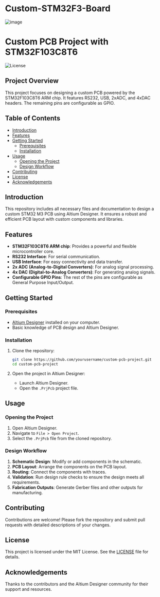 # Custom-STM32F3-Board

![image](https://github.com/arda-kara/Custom-STM32F3-Board/assets/112433322/acf40575-20af-4d16-8870-5256a8af81ae)

# Custom PCB Project with STM32F103C8T6

![License](https://img.shields.io/badge/license-MIT-blue.svg)

## Project Overview

This project focuses on designing a custom PCB powered by the STM32F103C8T6 ARM chip. It features RS232, USB, 2xADC, and 4xDAC headers. The remaining pins are configurable as GPIO.

## Table of Contents

- [Introduction](#introduction)
- [Features](#features)
- [Getting Started](#getting-started)
  - [Prerequisites](#prerequisites)
  - [Installation](#installation)
- [Usage](#usage)
  - [Opening the Project](#opening-the-project)
  - [Design Workflow](#design-workflow)
- [Contributing](#contributing)
- [License](#license)
- [Acknowledgements](#acknowledgements)

## Introduction

This repository includes all necessary files and documentation to design a custom STM32 M3 PCB using Altium Designer. It ensures a robust and efficient PCB layout with custom components and libraries.

## Features

- **STM32F103C8T6 ARM chip**: Provides a powerful and flexible microcontroller core.
- **RS232 Interface**: For serial communication.
- **USB Interface**: For easy connectivity and data transfer.
- **2x ADC (Analog-to-Digital Converters)**: For analog signal processing.
- **4x DAC (Digital-to-Analog Converters)**: For generating analog signals.
- **Configurable GPIO Pins**: The rest of the pins are configurable as General Purpose Input/Output.

## Getting Started

### Prerequisites

- [Altium Designer](https://www.altium.com/) installed on your computer.
- Basic knowledge of PCB design and Altium Designer.

### Installation

1. Clone the repository:
    ```bash
    git clone https://github.com/yourusername/custom-pcb-project.git
    cd custom-pcb-project
    ```

2. Open the project in Altium Designer:
    - Launch Altium Designer.
    - Open the `.PrjPcb` project file.

## Usage

### Opening the Project

1. Open Altium Designer.
2. Navigate to `File > Open Project`.
3. Select the `.PrjPcb` file from the cloned repository.

### Design Workflow

1. **Schematic Design**: Modify or add components in the schematic.
2. **PCB Layout**: Arrange the components on the PCB layout.
3. **Routing**: Connect the components with traces.
4. **Validation**: Run design rule checks to ensure the design meets all requirements.
5. **Fabrication Outputs**: Generate Gerber files and other outputs for manufacturing.

## Contributing

Contributions are welcome! Please fork the repository and submit pull requests with detailed descriptions of your changes.

## License

This project is licensed under the MIT License. See the [LICENSE](LICENSE) file for details.

## Acknowledgements

Thanks to the contributors and the Altium Designer community for their support and resources.




